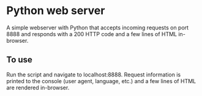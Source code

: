 # Python web server
A simple webserver with Python that accepts incoming requests on port 8888 and responds with a 200 HTTP code and a few lines of HTML in-browser.

## To use
Run the script and navigate to localhost:8888. Request information is printed to the console (user agent, language, etc.) and a few lines of HTML are rendered in-browser.
